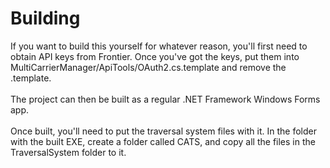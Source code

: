 # Building
If you want to build this yourself for whatever reason, you'll first need to obtain API keys from Frontier.
Once you've got the keys, put them into MultiCarrierManager/ApiTools/OAuth2.cs.template and remove the .template.
<br><br>
The project can then be built as a regular .NET Framework Windows Forms app.
<br><br>
Once built, you'll need to put the traversal system files with it. In the folder with the built EXE, create a folder called CATS, and copy all the files in the TraversalSystem folder to it.